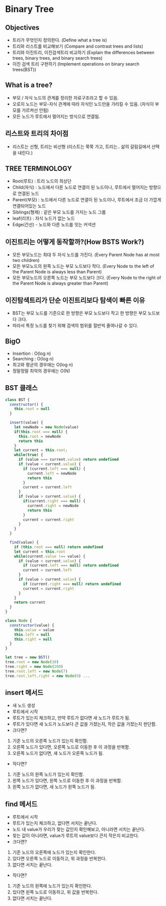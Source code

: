 # Binary Tree
## Objectives
- 트리가 무엇인지 정의한다. (Define what a tree is)
- 트리와 리스트를 비교해보기 (Compare and contrast trees and lists)
- 트리와 이진트리, 이진검색트리 비교하기 (Explain the differences between trees, binary trees, and binary search trees)
- 이진 검색 트리 구현하기 (Implement operations on binary search trees(BST))

## What is a tree?
- 부모 / 자식 노드의 관계를 정리한 자료구조라고 할 수 있음.
- 오로지 노드는 부모-자식 관계에 따라 자식인 노드만을 가리킬 수 있음. (자식이 부모를 가르켜선 안됨)
- 모든 노드가 루트에서 멀어지는 방식으로 연결됨.

## 리스트와 트리의 차이점
- 리스트는 선형, 트리는 비선형 (리스트는 쭉쭉 가고, 트리는.. 삶의 갈림길에서 선택을 내린다.)

## TREE TERMINOLOGY
- Root(루트) : 트리 노드의 최상단
- Child(자식) : 노드에서 다른 노드로 연결이 된 노드이나, 루트에서 멀어지는 방향으로 연결된 노드
- Parent(부모) : 노드에서 다른 노드로 연결이 된 노드이나, 루트에서 조금 더 가깝게 연결되어있는 노드
- Siblings(형제) : 같은 부모 노드를 가지는 노드 그룹
- leaf(리프) : 자식 노드가 없는 노드
- Edge(간선) - 노드와 다른 노드를 잇는 커넥션

## 이진트리는 어떻게 동작할까?(How BSTS Work?)
- 모든 부모노드는 최대 두 자식 노드를 가진다. (Every Parent Node has at most two children)
- 모든 부모노드의 왼쪽 노드는 부모 노드보다 작다. (Every Node to the left of the Parent Node is always less than Parent)
- 모든 부모노드의 오른쪽 노드는 부모 노드보다 크다. (Every Node to the right of the Parent Node is always greater than Parent)

## 이진탐색트리가 단순 이진트리보다 탐색이 빠른 이유
- BST는 부모 노드를 기준으로 한 방향은 부모 노드보다 작고 한 방향은 부모 노드보다 크다.
- 따라서 특정 노드를 찾기 위해 검색의 범위를 절반씩 줄여나갈 수 있다.

## BigO
- Insertion : O(log n) 
- Searching : O(log n)
- 최고와 평균의 경우에는 O(log n)
- 정말정말 최악의 경우에는 O(N)

## BST 클래스
```js
class BST {
  constructor() {
    this.root = null
  }

  insert(value) {
    let newNode = new Node(value)
    if(this.root === null) {
      this.root = newNode
      return this
    }
    let current = this.root;
    while(true) {
      if (value === current.value) return undefined
      if (value < current.value) {
        if (current.left === null) {
          current.left = newNode
          return this
        }
        current = current.left
      }
      if (value > current.value) {
        if(current.right === null) {
          current.right = newNode
          return this
        }
        current = current.right
      }
    }
  }

  find(value) {
    if (this.root === null) return undefined
    let current = this.root
    while(current.value !== value) {
      if (value < current.value) {
        if (current.left === null) return undefined
        current = current.left
      }
      if (value > current.value) {
        if (current.right === null) return undefined
        current = current.right
      }
    }
    return current
  }
}

class Node {
  constructor(value) {
    this.value = value
    this.left = null
    this.right = null
  }
}

let tree = new BST()
tree.root = new Node(10)
tree.right = new Node(200)
tree.root.left = new Node(7)
tree.root.left.right = new Node(9) ...
```

## insert 메서드
- 새 노드 생성
- 루트에서 시작
- 루트가 있는지 체크하고, 만약 루트가 없다면 새 노드가 루트가 됨.
- 루트가 있다면 새 노드가 노드보다 큰 값을 가졌는지, 작은 값을 가졌는지 판단함.
- 크다면? 
1. 기준 노드의 오른쪽 노드가 있는지 확인함.
2. 오른쪽 노드가 있다면, 오른쪽 노드로 이동한 후 이 과정을 반복함.
3. 오른쪽 노드가 없다면, 새 노드가 오른쪽 노드가 됨.
- 작다면?
1. 기준 노드의 왼쪽 노드가 있는지 확인함.
2. 왼쪽 노드가 있다면, 왼쪽 노드로 이동한 후 이 과정을 반복함.
3. 왼쪽 노드가 없다면, 새 노드가 왼쪽 노드가 됨.

## find 메서드
- 루트에서 시작
- 루트가 있는지 체크하고, 없다면 서치는 끝난다.
- 노드 내 value가 우리가 찾는 값인지 확인해보고, 아니라면 서치는 끝난다.
- 찾는 값이 아니라면, value가 루트의 value보다 큰지 작은지 비교한다.
- 크다면?
1. 기준 노드의 오른쪽에 노드가 있는지 확인한다.
2. 있다면 오른쪽 노드로 이동하고, 위 과정을 반복한다.
3. 없다면 서치는 끝난다.
- 작다면?
1. 기준 노드의 왼쪽에 노드가 있는지 확인한다.
2. 있다면 왼쪽 노드로 이동하고, 위 값을 반복한다.
3. 없다면 서치는 끝난다. 
